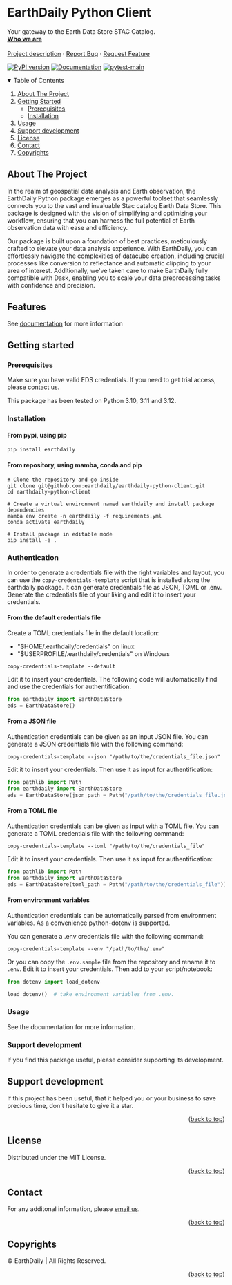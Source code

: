 <div id="top"></div>
<!-- PROJECT SHIELDS -->
<!--
*** See the bottom of this document for the declaration of the reference variables
*** https://www.markdownguide.org/basic-syntax/#reference-style-links
-->


<!-- PROJECT LOGO -->
<br />
<p>
  <h1 >EarthDaily Python Client</h3>

  <p>
    Your gateway to the Earth Data Store STAC Catalog.
    <br />
    <a href="https://earthdailyagro.com/"><strong>Who we are</strong></a>
    <br />
    <br />
    <a href="https://github.com/earthdaily/earthdaily-python-client/">Project description</a>
    ·
    <a href="https://github.com/earthdaily/earthdaily-python-client/issues">Report Bug</a>
    ·
    <a href="https://github.com/earthdaily/earthdaily-python-client/issues">Request Feature</a>
  </p>
</p>


<div>

[![PyPI version](https://badge.fury.io/py/earthdaily.png)](https://badge.fury.io/py/earthdaily)
[![Documentation](https://img.shields.io/badge/Documentation-html-green.svg)](https://earthdaily.github.io/earthdaily-python-client/)
[![pytest-main](https://github.com/earthdaily/earthdaily-python-client/actions/workflows/pytest-prod.yaml/badge.svg)](https://github.com/earthdaily/earthdaily-python-client/actions/workflows/pytest-prod.yaml)

</div>


<!--[![Stargazers][GitStars-shield]][GitStars-url]-->
<!--[![Forks][forks-shield]][forks-url]-->
<!--[![Stargazers][stars-shield]][stars-url]-->


<!-- TABLE OF CONTENTS -->
<details open>
  <summary>Table of Contents</summary>
  <ol>
    <li>
      <a href="#about-the-project">About The Project</a>
    </li>
    <li>
      <a href="#getting-started">Getting Started</a>
      <ul>
        <li><a href="#prerequisites">Prerequisites</a></li>
        <li><a href="#installation">Installation</a></li>
      </ul>
    </li>
    <li><a href="#usage">Usage</a></li>
    <li><a href="#support-development">Support development</a></li>
    <li><a href="#license">License</a></li>
    <li><a href="#contact">Contact</a></li>
    <li><a href="#copyrights">Copyrights</a></li>
  </ol>
</details>

<!-- ABOUT THE PROJECT -->
## About The Project

In the realm of geospatial data analysis and Earth observation, the EarthDaily Python package emerges as a powerful toolset that seamlessly connects you to the vast and invaluable Stac catalog Earth Data Store. This package is designed with the vision of simplifying and optimizing your workflow, ensuring that you can harness the full potential of Earth observation data with ease and efficiency.

Our package is built upon a foundation of best practices, meticulously crafted to elevate your data analysis experience. With EarthDaily, you can effortlessly navigate the complexities of datacube creation, including crucial processes like conversion to reflectance and automatic clipping to your area of interest. Additionally, we've taken care to make EarthDaily fully compatible with Dask, enabling you to scale your data preprocessing tasks with confidence and precision.


## Features

See [documentation](https://earthdaily.github.io/earthdaily-python-client/) for more information

## Getting started

### Prerequisites

Make sure you have valid EDS credentials. If you need to get trial access, please contact us.

This package has been tested on Python 3.10, 3.11 and 3.12.


### Installation

#### From pypi, using pip

`pip install earthdaily`

#### From repository, using mamba, conda and pip

```console
# Clone the repository and go inside
git clone git@github.com:earthdaily/earthdaily-python-client.git
cd earthdaily-python-client

# Create a virtual environment named earthdaily and install package dependencies
mamba env create -n earthdaily -f requirements.yml
conda activate earthdaily

# Install package in editable mode
pip install -e .
```

### Authentication

In order to generate a credentials file with the right variables and layout, you can use the `copy-credentials-template` script that is installed along the earthdaily package. It can generate credentials file as JSON, TOML or .env.
Generate the credentials file of your liking and edit it to insert your credentials.


#### From the default credentials file

Create a TOML credentials file in the default location:
* "$HOME/.earthdaily/credentials" on linux
* "$USERPROFILE/.earthdaily/credentials" on Windows

```console
copy-credentials-template --default
```

Edit it to insert your credentials.
The following code will automatically find and use the credentials for authentification.

```python
from earthdaily import EarthDataStore
eds = EarthDataStore()
```

#### From a JSON file

Authentication credentials can be given as an input JSON file.
You can generate a JSON credentials file with the following command:

```console
copy-credentials-template --json "/path/to/the/credentials_file.json"
```

Edit it to insert your credentials.
Then use it as input for authentification:

```python
from pathlib import Path
from earthdaily import EarthDataStore
eds = EarthDataStore(json_path = Path("/path/to/the/credentials_file.json"))
```

#### From a TOML file

Authentication credentials can be given as input with a TOML file.
You can generate a TOML credentials file with the following command:

```console
copy-credentials-template --toml "/path/to/the/credentials_file"
```

Edit it to insert your credentials.
Then use it as input for authentification:

```python
from pathlib import Path
from earthdaily import EarthDataStore
eds = EarthDataStore(toml_path = Path("/path/to/the/credentials_file"))
```

#### From environment variables

Authentication credentials can be automatically parsed from environment variables.
As a convenience python-dotenv is supported. 

You can generate a .env credentials file with the following command:

```console
copy-credentials-template --env "/path/to/the/.env"
```

Or you can copy the `.env.sample` file from the repository and rename it to `.env`.
Edit it to insert your credentials.
Then add to your script/notebook:

```python
from dotenv import load_dotenv

load_dotenv()  # take environment variables from .env.
```

### Usage

See the documentation for more information.

### Support development

If you find this package useful, please consider supporting its development.

<!-- CONTRIBUTING -->
## Support development

If this project has been useful, that it helped you or your business to save precious time, don't hesitate to give it a star.

<p align="right">(<a href="#top">back to top</a>)</p>

## License

Distributed under the MIT License. 

<p align="right">(<a href="#top">back to top</a>)</p>

## Contact

For any additonal information, please [email us](mailto:sales@earthdailyagro.com).

<p align="right">(<a href="#top">back to top</a>)</p>

## Copyrights

© EarthDaily | All Rights Reserved.

<p align="right">(<a href="#top">back to top</a>)</p>